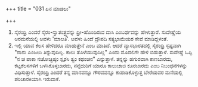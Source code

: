 +++
title = "031 ಏನ ಮಾಡಲು"

+++
1. ಸೈರಂಧ್ರಿ ಎಂದರೆ ಸೈರಂ-ಸ್ವಾತಂತ್ರ್ಯವನ್ನು ಧ್ರೀ-ಹೊಂದಿರುವ ದಾಸಿ ಎಂಬರ್ಥವನ್ನು ಹೇಳುತ್ತಾರೆ. ಸುದೇಷ್ಣೆಯ ಅರಮನೆಯಲ್ಲಿ ಅವಳು 'ಮಾಲತಿ'. ಅವಳು ಹಿಂದೆ ದ್ರೌಪದಿ ಸತ್ಯಭಾಮೆಯರ ಸೇವೆ ಮಾಡಿದ್ದಳಂತೆ.  
2. ಇಲ್ಲಿ ಯಾವ ಕೆಲಸ ಹೇಳಿದರೂ ಮಾಡುತ್ತೇನೆ ಎಂಬ ಮಾತಿದೆ. ಆದರೆ ವ್ಯಾಸಭಾರತದಲ್ಲಿ ಸೈರಂಧ್ರಿ ಸ್ಪಷ್ಟವಾಗಿ "ನಾನು ಎಂಜಲು ತಿನ್ನುವುದಿಲ್ಲ. ಕಾಲು ತೊಳೆಯುವುದಿಲ್ಲ" ಎಂದು ಮೊದಲಿಗೇ ಹೇಳಿ ಬಿಡುತ್ತಾಳೆ. ಸುದೇಷ್ಣೆ ಒಪ್ಪಿ "ನ ಚ ಪಾಕಾ ನಚೋಚ್ಛಿಷ್ಠಂ ಸ್ಪೃಶಸಿ ತ್ವಂ ಕಥಂಚನ" ಎನ್ನುತ್ತಾಳೆ. ತನ್ನನ್ನು ಹಗುರವಾಗಿ ಕಾಣಬಾರದು, ಕೆಟ್ಟಕೆಲಸಗಳಿಗೆ ಬಳಸಿಕೊಳ್ಳಬಾರದು, ನನ್ನೆದುರಿಗೆ ಯಾರೂ ಕಾಲುಚಾಚಿ ಕೂರಬಾರದು ಎಂಬ ನಿಬಂಧನೆಗಳನ್ನು ವಿಧಿಸುತ್ತಾಳೆ. ಸೈರಂಧ್ರಿ ಎಂದರೆ ತನ್ನ ಮಾನವನ್ನೂ ಗೌರವವನ್ನೂ ಕಾಪಾಡಿಕೊಳ್ಳುತ್ತ ಬೇರೆಯವರ ಮನೆಯಲ್ಲಿ ಪರಿಚಾರಕಿಯಾಗಿ ಇರುವಾಕೆ.